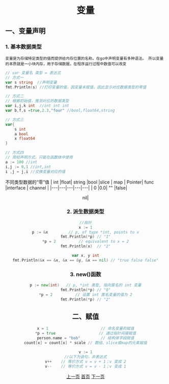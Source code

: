 # <center>变量

## 一、变量声明
### 1. 基本数据类型
`
    变量是为存储特定类型的值而提供给内存位置的名称。在go中声明变量有多种语法。
所以变量的本质就是一小块内存，用于存储数据，在程序运行过程中数值可以改变
`
```go
// var 变量名 类型 = 表达式
// 方式一
var s string  //声明变量
fmt.Println(s) //打印变量的值，因变量未赋值，因此显示对应数据类型的零值

// 方式二
// 根据初始值，推测对应的数据类型
var i,j,k int  //int int int
var b,f,s =true,2.3,"four" //bool,float64,string

// 方式三
var{
    s int
    a bool
    x float64
}

// 方式四
// 简短声明方式，只能在函数体中使用
a := 100 //int
i,j := 0,1 //int,int
i ,j = j,i //交换变量对应的值
```


不同类型数据的“零”值
| int |float| string |bool |slice \| map \| Pointer\| func \|interface \| channel |
|---|---|---|---|---|
| 0 |0.0|  "" |false|<center>nil| 


### 2. 派生数据类型
```go
//指针
x := 1
p := &x         // p, of type *int, points to x
fmt.Println(*p) // "1"
*p = 2          // equivalent to x = 2
fmt.Println(x)  // "2"

var x, y int
fmt.Println(&x == &x, &x == &y, &x == nil) // "true false false"
```
### 3. new()函数

```go
p := new(int)   // p, *int 类型, 指向匿名的 int 变量
fmt.Println(*p) // "0"
*p = 2          // 设置 int 匿名变量的值为 2
fmt.Println(*p) // "2"
```


## 二、赋值

```go
x = 1                       // 命名变量的赋值
*p = true                   // 通过指针间接赋值
person.name = "bob"         // 结构体字段赋值
count[x] = count[x] * scale // 数组、slice或map的元素赋值

v := 1
//以下为语句，非表达式
v++    // 等价方式 v = v + 1；v 变成 2
v--    // 等价方式 v = v - 1；v 变成 1
```

[上一页](0.command.md)  [首页](README.md)  [下一页](2.const.md)